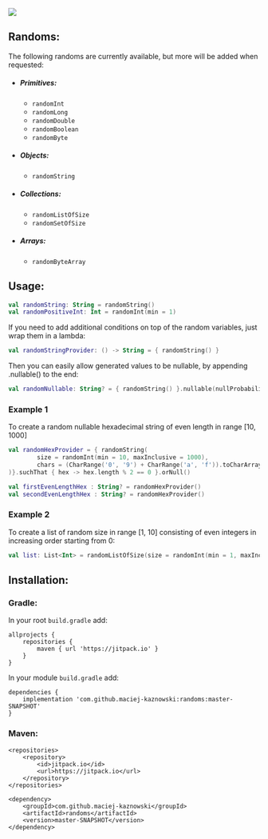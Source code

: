 [![](https://jitpack.io/v/maciej-kaznowski/randoms.svg)](https://jitpack.io/#maciej-kaznowski/randoms)

## Randoms:

The following randoms are currently available, but more will be added when requested:

- ##### Primitives:
    - `randomInt`
    - `randomLong`
    - `randomDouble`
    - `randomBoolean`
    - `randomByte`
    
- ##### Objects:
    - `randomString`

- ##### Collections:
    - `randomListOfSize`
    - `randomSetOfSize`
    
- ##### Arrays:
    - `randomByteArray`

## Usage:

```kotlin
val randomString: String = randomString()
val randomPositiveInt: Int = randomInt(min = 1)
```

If you need to add additional conditions on top of the random variables, just wrap them in a lambda:
```kotlin
val randomStringProvider: () -> String = { randomString() }
```

Then you can easily allow generated values to be nullable, by appending .nullable() to the end:
```kotlin
val randomNullable: String? = { randomString() }.nullable(nullProbability = 0.5F).invoke()
```

### Example 1
To create a random nullable hexadecimal string of even length in range [10, 1000]  
```kotlin
val randomHexProvider = { randomString(
        size = randomInt(min = 10, maxInclusive = 1000),
        chars = (CharRange('0', '9') + CharRange('a', 'f')).toCharArray()
)}.suchThat { hex -> hex.length % 2 == 0 }.orNull()

val firstEvenLengthHex : String? = randomHexProvider()
val secondEvenLengthHex : String? = randomHexProvider()
```

### Example 2
To create a list of random size in range [1, 10] consisting of even integers in increasing order starting from 0:
```kotlin
val list: List<Int> = randomListOfSize(size = randomInt(min = 1, maxInclusive = 10)) { index -> index * 2 }
```




## Installation:
### Gradle:
In your root `build.gradle` add: 
```
allprojects {
    repositories {
        maven { url 'https://jitpack.io' }
    }
}
```

In your module `build.gradle` add:
```
dependencies {
    implementation 'com.github.maciej-kaznowski:randoms:master-SNAPSHOT'
}
```

### Maven:
```
<repositories>
    <repository>
        <id>jitpack.io</id>
        <url>https://jitpack.io</url>
    </repository>
</repositories>
```

```
<dependency>
    <groupId>com.github.maciej-kaznowski</groupId>
    <artifactId>randoms</artifactId>
    <version>master-SNAPSHOT</version>
</dependency>
```